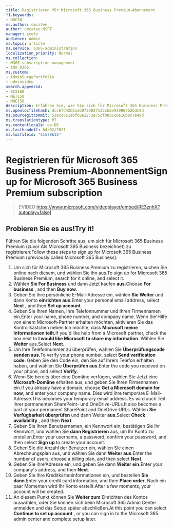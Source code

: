 ```yaml
---
title: Registrieren für Microsoft 365 Business Premium-Abonnement
f1.keywords:
- NOCSH
ms.author: cmcatee
author: cmcatee-MSFT
manager: scotv
audience: Admin
ms.topic: article
ms.service: o365-administration
localization_priority: Normal
ms.collection:
- M365-subscription-management
- Adm_O365
ms.custom:
- AdminSurgePortfolio
- adminvideo
search.appverid:
- BCS160
- MET150
- MOE150
description: Erfahren Sie, wie Sie sich für Microsoft 365 Business Premium registrieren.
ms.openlocfilehash: dcc6fd42b2aab073e027135cb5e939867b2bdc9d
ms.sourcegitcommit: 53acc851abf68e2272e75df0856c0e16b0c7e48d
ms.translationtype: MT
ms.contentlocale: de-DE
ms.lasthandoff: 04/02/2021
ms.locfileid: "51578615"
---
```

# <a name="sign-up-for-microsoft-365-business-premium-subscription"></a><span data-ttu-id="a32a2-103">Registrieren für Microsoft 365 Business Premium-Abonnement</span><span class="sxs-lookup"><span data-stu-id="a32a2-103">Sign up for Microsoft 365 Business Premium subscription</span></span>

> [!VIDEO https://www.microsoft.com/videoplayer/embed/RE3znhX?autoplay=false]

## <a name="try-it"></a><span data-ttu-id="a32a2-104">Probieren Sie es aus!</span><span class="sxs-lookup"><span data-stu-id="a32a2-104">Try it!</span></span>

<span data-ttu-id="a32a2-105">Führen Sie die folgenden Schritte aus, um sich für Microsoft 365 Business Premium (zuvor Als Microsoft 365 Business bezeichnet) zu registrieren:</span><span class="sxs-lookup"><span data-stu-id="a32a2-105">Follow these steps to sign up for Microsoft 365 Business Premium (previously called Microsoft 365 Business):</span></span>

1. <span data-ttu-id="a32a2-106">Um sich für Microsoft 365 Business Premium zu registrieren, suchen Sie online nach diesem, und wählen Sie ihn aus.</span><span class="sxs-lookup"><span data-stu-id="a32a2-106">To sign up for Microsoft 365 Business Premium, search for it online, and select it.</span></span>
2. <span data-ttu-id="a32a2-107">Wählen **Sie For Business** und dann Jetzt kaufen **aus.**</span><span class="sxs-lookup"><span data-stu-id="a32a2-107">Choose  **For business** , and then  **Buy now**.</span></span>
3. <span data-ttu-id="a32a2-108">Geben Sie Ihre persönliche E-Mail-Adresse ein, wählen **Sie Weiter** und dann Konto **einrichten aus.**</span><span class="sxs-lookup"><span data-stu-id="a32a2-108">Enter your personal email address, select  **Next** , and then  **Set up account**.</span></span>
4. <span data-ttu-id="a32a2-109">Geben Sie Ihren Namen, Ihre Telefonnummer und Ihren Firmennamen ein.</span><span class="sxs-lookup"><span data-stu-id="a32a2-109">Enter your name, phone number, and company name.</span></span> <span data-ttu-id="a32a2-110">Wenn Sie&#39;Hilfe von einem Microsoft-Partner erhalten möchten, aktivieren Sie das Kontrollkästchen neben Ich möchte, dass **Microsoft meine Informationen teilt.**</span><span class="sxs-lookup"><span data-stu-id="a32a2-110">If you&#39;d like help from a Microsoft partner, check the box next to  **I would like Microsoft to share my information**.</span></span> <span data-ttu-id="a32a2-111">Wählen Sie  **Weiter** aus.</span><span class="sxs-lookup"><span data-stu-id="a32a2-111">Select  **Next**.</span></span>
5. <span data-ttu-id="a32a2-112">Um Ihre Telefonnummer zu überprüfen, wählen Sie **Überprüfungscode senden aus.**</span><span class="sxs-lookup"><span data-stu-id="a32a2-112">To verify your phone number, select  **Send verification code**.</span></span> <span data-ttu-id="a32a2-113">Geben Sie den Code ein, den Sie auf Ihrem Telefon erhalten haben, und wählen Sie **Überprüfen aus.**</span><span class="sxs-lookup"><span data-stu-id="a32a2-113">Enter the code you received on your phone, and select  **Verify**.</span></span>
6. <span data-ttu-id="a32a2-114">Wenn Sie bereits über eine Domäne verfügen, wählen Sie Jetzt eine  **Microsoft-Domäne** erhalten aus, und geben Sie Ihren Firmennamen ein.</span><span class="sxs-lookup"><span data-stu-id="a32a2-114">If you already have a domain, choose  **Get a Microsoft domain for now**, and enter your company name.</span></span> <span data-ttu-id="a32a2-115">Dies wird ihre temporäre E-Mail-Adresse.</span><span class="sxs-lookup"><span data-stu-id="a32a2-115">This becomes your temporary email address.</span></span> <span data-ttu-id="a32a2-116">Es wird auch Teil Ihrer permanenten SharePoint- und OneDrive-URLs.</span><span class="sxs-lookup"><span data-stu-id="a32a2-116">It also becomes a part of your permanent SharePoint and OneDrive URLs.</span></span> <span data-ttu-id="a32a2-117">Wählen **Sie Verfügbarkeit überprüfen** und dann Weiter **aus.**</span><span class="sxs-lookup"><span data-stu-id="a32a2-117">Select  **Check availability** , and then  **Next**.</span></span>
7. <span data-ttu-id="a32a2-118">Geben Sie Ihren Benutzernamen, ein Kennwort ein, bestätigen Sie Ihr Kennwort, und wählen Sie  **dann Registrieren**  aus, um Ihr Konto zu erstellen.</span><span class="sxs-lookup"><span data-stu-id="a32a2-118">Enter your username, a password, confirm your password, and then select  **Sign up**  to create your account.</span></span>
8. <span data-ttu-id="a32a2-119">Geben Sie die Anzahl der Benutzer ein, wählen Sie einen Abrechnungsplan aus, und wählen Sie dann **Weiter aus.**</span><span class="sxs-lookup"><span data-stu-id="a32a2-119">Enter the number of users, choose a billing plan, and then select  **Next**.</span></span>
9.  <span data-ttu-id="a32a2-120">Geben Sie ihre&#39;Adresse ein, und geben Sie dann **Weiter ein.**</span><span class="sxs-lookup"><span data-stu-id="a32a2-120">Enter your company&#39;s address, and then  **Next**.</span></span>
10. <span data-ttu-id="a32a2-121">Geben Sie Ihre Kreditkarteninformationen ein, und bestellen  **Sie dann**.</span><span class="sxs-lookup"><span data-stu-id="a32a2-121">Enter your credit card information, and then  **Place order**.</span></span> <span data-ttu-id="a32a2-122">Nach ein paar Momenten wird Ihr Konto erstellt.</span><span class="sxs-lookup"><span data-stu-id="a32a2-122">After a few moments, your account will be created.</span></span>
11. <span data-ttu-id="a32a2-123">An diesem Punkt können Sie  **Weiter zum** Einrichten des Kontos auswählen, oder Sie können sich beim Microsoft 365 Admin Center anmelden und das Setup später abschließen.</span><span class="sxs-lookup"><span data-stu-id="a32a2-123">At this point you can select  **Continue to set up account** , or you can sign in to the Microsoft 365 admin center and complete setup later.</span></span>